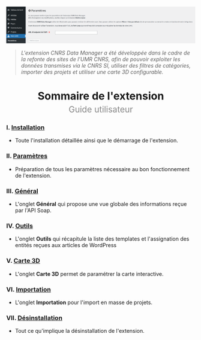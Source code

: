 ![Bannière CNRS Data Manager](/documentation/attachments/illustration-01.png?raw=true)

> *L'extension CNRS Data Manager a été développée dans le cadre de la refonte des sites de l'UMR CNRS, afin de pouvoir exploiter les données transmises via le CNRS SI, utiliser des filtres de catégories, importer des projets et utiliser une carte 3D configurable.*

<h1 align="center">Sommaire de l'extension<br><span style="font-weight: normal;font-size: 0.8em;opacity: 0.5;">Guide utilisateur</span></h1>

### I. [Installation](/documentation/FR/02%20-%20Installation.md)
 - Toute l'installation détaillée ainsi que le démarrage de l'extension.
### II. [Paramètres](/documentation/FR/03%20-%20Paramètres.md)
 - Préparation de tous les paramètres nécessaire au bon fonctionnement de l'extension.
### III. [Général](/documentation/FR/04%20-%20Général.md)
 - L'onglet **Général** qui propose une vue globale des informations reçue par l'API Soap.
### IV. [Outils](/documentation/FR/05%20-%20Outils.md)
 - L'onglet **Outils** qui récapitule la liste des templates et l'assignation des entités reçues aux articles de WordPress
### V. [Carte 3D](/documentation/FR/06%20-%20Carte%203D.md)
 - L'onglet **Carte 3D** permet de paramétrer la carte interactive.
### VI. [Importation](/documentation/FR/07%20-%20Importation.md)
 - L'onglet **Importation** pour l'import en masse de projets.
### VII. [Désinstallation](/documentation/FR/08%20-%20Désinstallation.md)
 - Tout ce qu'implique la désinstallation de l'extension.


